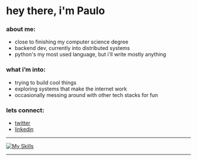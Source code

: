 # hey there, i'm Paulo

<div>
 <h3> about me: </h3>
 <ul>
   <li> close to finishing my computer science degree
   <li> backend dev, currently into distributed systems
   <li> python's my most used language, but i'll write mostly anything
 </ul>

  <h3> what i’m into: </h3>
 <ul>
   <li>trying to build cool things</li>
   <li>exploring systems that make the internet work</li>
   <li>occasionally messing around with other tech stacks for fun</li>
 </ul>

   <h3> lets connect: </h3>
 <ul>
  <li><a href="https://twitter.com/klp_paulo">twitter</a>
  <li><a href="https://www.linkedin.com/in/paulo-ricardo-sv1/">linkedin</a>
 </ul>

</div>

<hr>

[![My Skills](https://skillicons.dev/icons?i=py,java,cs,postgres,mongodb,docker)](https://skillicons.dev)


<hr>






